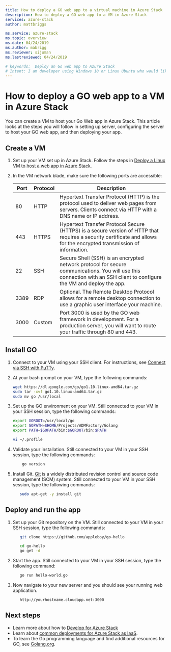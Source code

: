 ```yaml
---
title: How to deploy a GO web app to a virtual machine in Azure Stack | Microsoft Docs
description: How to deploy a GO web app to a VM in Azure Stack
services: azure-stack
author: mattbriggs

ms.service: azure-stack
ms.topic: overview
ms.date: 04/24/2019
ms.author: mabrigg
ms.reviewer: sijuman
ms.lastreviewed: 04/24/2019

# keywords:  Deploy an Go web app to Azure Stack
# Intent: I am developer using Windows 10 or Linux Ubuntu who would like to deploy an Go web app for Azure Stack.
---
```


# How to deploy a GO web app to a VM in Azure Stack

You can create a VM to host your Go Web app in Azure Stack. This article looks at the steps you will follow in setting up server, configuring the server to host your GO web app, and then deploying your app.

## Create a VM

1. Set up your VM set up in Azure Stack. Follow the steps in [Deploy a Linux VM to host a web app in Azure Stack](azure-stack-dev-start-howto-deploy-linux.md).

2. In the VM network blade, make sure the following ports are accessible:

    | Port | Protocol | Description |
    | --- | --- | --- |
    | 80 | HTTP | Hypertext Transfer Protocol (HTTP) is the protocol used to deliver web pages from servers. Clients connect via HTTP with a DNS name or IP address. |
    | 443 | HTTPS | Hypertext Transfer Protocol Secure (HTTPS) is a secure version of HTTP that requires a security certificate and allows for the encrypted transmission of information.  |
    | 22 | SSH | Secure Shell (SSH) is an encrypted network protocol for secure communications. You will use this connection with an SSH client to configure the VM and deploy the app. |
    | 3389 | RDP | Optional. The Remote Desktop Protocol allows for a remote desktop connection to use a graphic user interface your machine.   |
    | 3000 | Custom | Port 3000 is used by the GO web framework in development. For a production server, you will want to route your traffic through 80 and 443. |

## Install GO

1. Connect to your VM using your SSH client. For instructions, see [Connect via SSH with PuTTy](azure-stack-dev-start-howto-ssh-public-key.md#connect-via-ssh-with-putty).
1. At your bash prompt on your VM, type the following commands:

    ```bash  
    wget https://dl.google.com/go/go1.10.linux-amd64.tar.gz
    sudo tar -xvf go1.10.linux-amd64.tar.gz
    sudo mv go /usr/local
    ```

2. Set up the GO environment on your VM. Still connected to your VM in your SSH session, type the following commands:

    ```bash  
    export GOROOT=/usr/local/go
    export GOPATH=$HOME/Projects/ADMFactory/Golang
    export PATH=$GOPATH/bin:$GOROOT/bin:$PATH

    vi ~/.profile
    ```

3. Validate your installation. Still connected to your VM in your SSH session, type the following commands:

    ```bash  
        go version
    ```

3. Install Git. [Git](https://git-scm.com) is a widely distributed revision control and source code management (SCM) system. Still connected to your VM in your SSH session, type the following commands:

    ```bash  
       sudo apt-get -y install git
    ```

## Deploy and run the app

1. Set up your Git repository on the VM. Still connected to your VM in your SSH session, type the following commands:

    ```bash  
       git clone https://github.com/appleboy/go-hello
    
       cd go-hello
       go get -d
    ```

2. Start the app. Still connected to your VM in your SSH session, type the following command:

    ```bash  
       go run hello-world.go
    ```

3.  Now navigate to your new server and you should see your running web application.

    ```HTTP  
       http://yourhostname.cloudapp.net:3000
    ```

## Next steps

- Learn more about how to [Develop for Azure Stack](azure-stack-dev-start.md)
- Learn about [common deployments for Azure Stack as IaaS](azure-stack-dev-start-deploy-app.md).
- To learn the Go programming language and find additional resources for GO, see [Golang.org](https://golang.org).